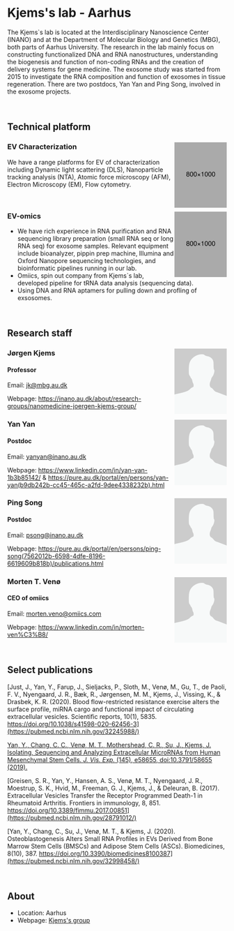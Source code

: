 [//]: # (Title/laboratory name)
[//]: # (How to edit: Write your title after "#")
# Kjems's lab - Aarhus

[//]: # (Laboratory text)
[//]: # (How to edit: Write a short description below this)
The Kjems`s lab is located at the Interdisciplinary Nanoscience Center (INANO) and at the Department of Molecular Biology and Genetics (MBG), both parts of Aarhus University. The research in the lab mainly focus on constructing functionalized DNA and RNA nanostructures, understanding the biogenesis and function of non-coding RNAs and the creation of delivery systems for gene medicine. The exosome study was started from 2015 to investigate the RNA composition and function of exosomes in tissue regeneration. There are two postdocs, Yan Yan and Ping Song,  involved in the exosome projects.

[//]: # (Layout - Linebreak \(Do not remove\)) 
<br /> 




[//]: # (Subtitle/technical platform - Try to keep consistent with other groups/descriptions.)
## Technical platform

[//]: # (Apparatus name)
[//]: # (How to edit: Write name of apparatus after "###" and edit image by altering the path after "img scr=". Do not edit align or height.)
### EV Characterization <img src="graphics/placeholder.png" align="right" height="150"/>

[//]: # (Apparatus description)
[//]: # (How to edit: Write description of method below this) 
We have a range platforms for EV of characterization including Dynamic light scattering (DLS), Nanoparticle tracking analysis (NTA), Atomic force microscopy (AFM), Electron Microscopy (EM), Flow cytometry.  

<br /> 

### EV-omics <img src="graphics/placeholder.png" align="right" height="150"/>
* We have rich experience in RNA purification and RNA sequencing library preparation (small RNA seq or long RNA seq) for exosome samples. Relevant equipment include bioanalyzer, pippin prep machine, Illumina and Oxford Nanopore sequencing technologies, and bioinformatic pipelines running in our lab.
* Omiics, spin out company from Kjems`s lab, developed pipeline for tRNA data analysis (sequencing data).
* Using DNA and RNA aptamers for pulling down and profling of exsosomes.


[//]: # (Layout - Linebreak \(Do not remove\)) 
<br />




[//]: # (Subtitle/research staff - Try to keep consistent with other groups/descriptions.)
## Research staff

[//]: # (Person name)
[//]: # (How to edit: Write person name after "###". Write location of image after "img scr=". Do not edit align, height or width.)
### Jørgen Kjems <img src="graphics/placeholder_staff.png" align="right" height="150" width="120"/>

[//]: # (Person title)
[//]: # (How to edit: Write title of person after "####".) 
#### Professor

[//]: # (Person description)
[//]: # (How to edit: Write description of person below this) 
Email: <jk@mbg.au.dk>

Webpage: <https://inano.au.dk/about/research-groups/nanomedicine-joergen-kjems-group/>


### Yan Yan <img src="graphics/placeholder_staff.png" align="right" height="150" width="120"/>
#### Postdoc
Email: <yanyan@inano.au.dk>

Webpage: <https://www.linkedin.com/in/yan-yan-1b3b85142/> & <https://pure.au.dk/portal/en/persons/yan-yan(b9db242b-cc45-465c-a2fd-9dee4338232b).html>

### Ping Song <img src="graphics/placeholder_staff.png" align="right" height="150" width="120"/>
#### Postdoc
Email: <psong@inano.au.dk>

Webpage: <https://pure.au.dk/portal/en/persons/ping-song(7562012b-6598-4dfe-8196-6619609b818b)/publications.html>

### Morten T. Venø <img src="graphics/placeholder_staff.png" align="right" height="150" width="120"/>
#### CEO of omiics
Email: <morten.veno@omiics.com>

Webpage: <https://www.linkedin.com/in/morten-ven%C3%B8/>



[//]: # (Layout - Linebreak \(Do not remove\)) 
<br />





[//]: # (Subtitle/Publications - Try to keep consistent with other groups/descriptions.)
[//]: # (How to edit: Write article name within [] and link within \(\). Use APA biblography/reference style.) 
## Select publications
[Just, J., Yan, Y., Farup, J., Sieljacks, P., Sloth, M., Venø, M., Gu, T., de Paoli, F. V., Nyengaard, J. R., Bæk, R., Jørgensen, M. M., Kjems, J., Vissing, K., & Drasbek, K. R. (2020). Blood flow-restricted resistance exercise alters the surface profile, miRNA cargo and functional impact of circulating extracellular vesicles. Scientific reports, 10(1), 5835. https://doi.org/10.1038/s41598-020-62456-3](https://pubmed.ncbi.nlm.nih.gov/32245988/)

[Yan, Y., Chang, C. C., Venø, M. T., Mothershead, C. R., Su, J., Kjems, J. Isolating, Sequencing and Analyzing Extracellular MicroRNAs from Human Mesenchymal Stem Cells. <em>J. Vis. Exp.</em> (145), e58655, doi:10.3791/58655 (2019).](https://www.jove.com/t/58655/isolating-sequencing-analyzing-extracellular-micrornas-from-human)

[Greisen, S. R., Yan, Y., Hansen, A. S., Venø, M. T., Nyengaard, J. R., Moestrup, S. K., Hvid, M., Freeman, G. J., Kjems, J., & Deleuran, B. (2017). Extracellular Vesicles Transfer the Receptor Programmed Death-1 in Rheumatoid Arthritis. Frontiers in immunology, 8, 851. https://doi.org/10.3389/fimmu.2017.00851](https://pubmed.ncbi.nlm.nih.gov/28791012/)

[Yan, Y., Chang, C., Su, J., Venø, M. T., & Kjems, J. (2020). Osteoblastogenesis Alters Small RNA Profiles in EVs Derived from Bone Marrow Stem Cells (BMSCs) and Adipose Stem Cells (ASCs). Biomedicines, 8(10), 387. https://doi.org/10.3390/biomedicines8100387](https://pubmed.ncbi.nlm.nih.gov/32998458/)


[//]: # (Layout - Linebreak \(Do not remove\)) 
<br />





[//]: # (Subtitle/About - Try to keep consistent with other groups/descriptions.)
[//]: # (How to edit: Write appropriate info after the "*".) 
## About
* Location: Aarhus
* Webpage: [Kjems's group](https://inano.au.dk/about/research-groups/nanomedicine-joergen-kjems-group/)
